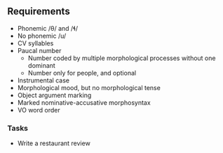 ## Requirements
- Phonemic /θ/ and /ɬ/
- No phonemic /u/
- CV syllables
- Paucal number
    - Number coded by multiple morphological processes without one dominant
    - Number only for people, and optional
- Instrumental case
- Morphological mood, but no morphological tense
- Object argument marking
- Marked nominative-accusative morphosyntax
- VO word order

### Tasks
- Write a restaurant review
